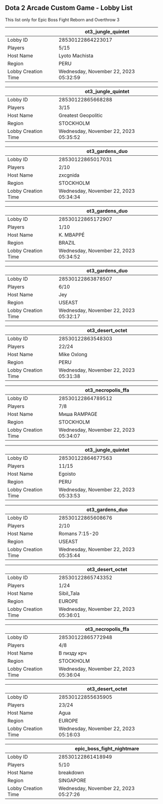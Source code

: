 ## Dota 2 Arcade Custom Game - Lobby List

This list only for Epic Boss Fight Reborn and Overthrow 3

|  | ot3_jungle_quintet |
| ------ | ------ |
| Lobby ID | 28530122864223017 |
| Players | 5/15 |
| Host Name | Lyoto Machista |
| Region | PERU |
| Lobby Creation Time | Wednesday, November 22, 2023 05:32:59 |


|  | ot3_jungle_quintet |
| ------ | ------ |
| Lobby ID | 28530122865668288 |
| Players | 3/15 |
| Host Name | Greatest Geopolitic |
| Region | STOCKHOLM |
| Lobby Creation Time | Wednesday, November 22, 2023 05:35:52 |


|  | ot3_gardens_duo |
| ------ | ------ |
| Lobby ID | 28530122865017031 |
| Players | 2/10 |
| Host Name | zxcgnida |
| Region | STOCKHOLM |
| Lobby Creation Time | Wednesday, November 22, 2023 05:34:34 |


|  | ot3_gardens_duo |
| ------ | ------ |
| Lobby ID | 28530122865172907 |
| Players | 1/10 |
| Host Name | K. MBAPPÉ |
| Region | BRAZIL |
| Lobby Creation Time | Wednesday, November 22, 2023 05:34:52 |


|  | ot3_gardens_duo |
| ------ | ------ |
| Lobby ID | 28530122863878507 |
| Players | 6/10 |
| Host Name | Jey |
| Region | USEAST |
| Lobby Creation Time | Wednesday, November 22, 2023 05:32:17 |


|  | ot3_desert_octet |
| ------ | ------ |
| Lobby ID | 28530122863548303 |
| Players | 22/24 |
| Host Name | Mike Oxlong |
| Region | PERU |
| Lobby Creation Time | Wednesday, November 22, 2023 05:31:38 |


|  | ot3_necropolis_ffa |
| ------ | ------ |
| Lobby ID | 28530122864789512 |
| Players | 7/8 |
| Host Name | Миша RAMPAGE |
| Region | STOCKHOLM |
| Lobby Creation Time | Wednesday, November 22, 2023 05:34:07 |


|  | ot3_jungle_quintet |
| ------ | ------ |
| Lobby ID | 28530122864677563 |
| Players | 11/15 |
| Host Name | Egoisto |
| Region | PERU |
| Lobby Creation Time | Wednesday, November 22, 2023 05:33:53 |


|  | ot3_gardens_duo |
| ------ | ------ |
| Lobby ID | 28530122865608676 |
| Players | 2/10 |
| Host Name | Romans 7:15-20 |
| Region | USEAST |
| Lobby Creation Time | Wednesday, November 22, 2023 05:35:44 |


|  | ot3_desert_octet |
| ------ | ------ |
| Lobby ID | 28530122865743352 |
| Players | 1/24 |
| Host Name | Sibil_Tala |
| Region | EUROPE |
| Lobby Creation Time | Wednesday, November 22, 2023 05:36:01 |


|  | ot3_necropolis_ffa |
| ------ | ------ |
| Lobby ID | 28530122865772948 |
| Players | 4/8 |
| Host Name | В пизду крч |
| Region | STOCKHOLM |
| Lobby Creation Time | Wednesday, November 22, 2023 05:36:04 |


|  | ot3_desert_octet |
| ------ | ------ |
| Lobby ID | 28530122855635905 |
| Players | 23/24 |
| Host Name | Agua |
| Region | EUROPE |
| Lobby Creation Time | Wednesday, November 22, 2023 05:16:03 |


|  | epic_boss_fight_nightmare |
| ------ | ------ |
| Lobby ID | 28530122861418949 |
| Players | 5/10 |
| Host Name | breakdown |
| Region | SINGAPORE |
| Lobby Creation Time | Wednesday, November 22, 2023 05:27:26 |


